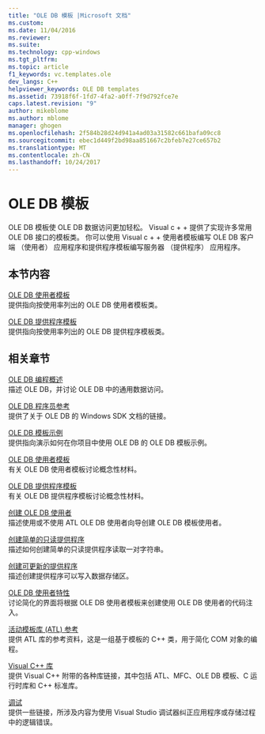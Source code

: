 ```yaml
---
title: "OLE DB 模板 |Microsoft 文档"
ms.custom: 
ms.date: 11/04/2016
ms.reviewer: 
ms.suite: 
ms.technology: cpp-windows
ms.tgt_pltfrm: 
ms.topic: article
f1_keywords: vc.templates.ole
dev_langs: C++
helpviewer_keywords: OLE DB templates
ms.assetid: 73918f6f-1fd7-4fa2-a0ff-7f9d792fce7e
caps.latest.revision: "9"
author: mikeblome
ms.author: mblome
manager: ghogen
ms.openlocfilehash: 2f584b28d24d941a4ad03a31582c661bafa09cc8
ms.sourcegitcommit: ebec1d449f2bd98aa851667c2bfeb7e27ce657b2
ms.translationtype: MT
ms.contentlocale: zh-CN
ms.lasthandoff: 10/24/2017
---
```

# <a name="ole-db-templates"></a>OLE DB 模板
OLE DB 模板使 OLE DB 数据访问更加轻松。 Visual c + + 提供了实现许多常用 OLE DB 接口的模板类。 你可以使用 Visual c + + 使用者模板编写 OLE DB 客户端 （使用者） 应用程序和提供程序模板编写服务器 （提供程序） 应用程序。  
  
## <a name="in-this-section"></a>本节内容  
 [OLE DB 使用者模板](../../data/oledb/ole-db-consumer-templates-reference.md)  
 提供指向按使用率列出的 OLE DB 使用者模板类。  
  
 [OLE DB 提供程序模板](../../data/oledb/ole-db-provider-templates-reference.md)  
 提供指向按使用率列出的 OLE DB 提供程序模板类。  
  
## <a name="related-sections"></a>相关章节  
 [OLE DB 编程概述](../../data/oledb/ole-db-programming-overview.md)  
 描述 OLE DB，并讨论 OLE DB 中的通用数据访问。  
  
 [OLE DB 程序员参考](https://msdn.microsoft.com/en-us/library/ms713643.aspx)  
 提供了关于 OLE DB 的 Windows SDK 文档的链接。  
  
 [OLE DB 模板示例](../../visual-cpp-samples.md)  
 提供指向演示如何在你项目中使用 OLE DB 的 OLE DB 模板示例。  
  
 [OLE DB 使用者模板](../../data/oledb/ole-db-consumer-templates-cpp.md)  
 有关 OLE DB 使用者模板讨论概念性材料。  
  
 [OLE DB 提供程序模板](../../data/oledb/ole-db-provider-templates-cpp.md)  
 有关 OLE DB 提供程序模板讨论概念性材料。  
  
 [创建 OLE DB 使用者](../../data/oledb/creating-an-ole-db-consumer.md)  
 描述使用或不使用 ATL OLE DB 使用者向导创建 OLE DB 模板使用者。  
  
 [创建简单的只读提供程序](../../data/oledb/creating-a-simple-read-only-provider.md)  
 描述如何创建简单的只读提供程序读取一对字符串。  
  
 [创建可更新的提供程序](../../data/oledb/creating-an-updatable-provider.md)  
 描述创建提供程序可以写入数据存储区。  
  
 [OLE DB 使用者特性](../../windows/ole-db-consumer-attributes.md)  
 讨论简化的界面将根据 OLE DB 使用者模板来创建使用 OLE DB 使用者的代码注入。  
  
 [活动模板库 (ATL) 参考](../../atl/atl-com-desktop-components.md)  
 提供 ATL 库的参考资料，这是一组基于模板的 C++ 类，用于简化 COM 对象的编程。  
  
 [Visual C++ 库](http://msdn.microsoft.com/en-us/fec23c40-10c0-4857-9cdc-33a3b99b30ae)  
 提供 Visual C++ 附带的各种库链接，其中包括 ATL、MFC、OLE DB 模板、C 运行时库和 C++ 标准库。  
  
 [调试](/visualstudio/debugger/debugging-in-visual-studio)  
 提供一些链接，所涉及内容为使用 Visual Studio 调试器纠正应用程序或存储过程中的逻辑错误。